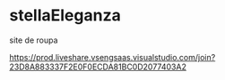 # stellaEleganza
site de roupa

https://prod.liveshare.vsengsaas.visualstudio.com/join?23D8A883337F2E0F0ECDA81BC0D2077403A2
